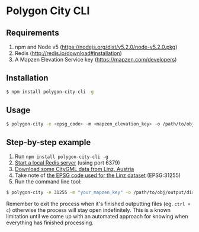 # Polygon City CLI

## Requirements

1. npm and Node v5 (https://nodejs.org/dist/v5.2.0/node-v5.2.0.pkg)
2. Redis (http://redis.io/download#installation)
3. A Mapzen Elevation Service key (https://mapzen.com/developers)

## Installation

```bash
$ npm install polygon-city-cli -g
```

## Usage

```bash
$ polygon-city -e <epsg_code> -m <mapzen_elevation_key> -o /path/to/obj/output/directory /path/to/cityGml/file.xml
```

## Step-by-step example

1. Run `npm install polygon-city-cli -g`
2. [Start a local Redis server](http://redis.io/topics/quickstart#starting-redis) (using port 6379)
3. [Download some CityGML data from Linz, Austria](http://geo.data.linz.gv.at/katalog/geodata/3d_geo_daten_lod2/)
4. Take note of [the EPSG code used for the Linz dataset](http://geo.data.linz.gv.at/katalog/geodata/3d_geo_daten_lod2/Beschreibung.txt) (EPSG:31255)
5. Run the command line tool:

```bash
$ polygon-city -e 31255 -m "your_mapzen_key" -o /path/to/obj/output/directory /path/to/cityGml/file.xml
```

Remember to exit the process when it's finished outputting files (eg. `ctrl + c`) otherwise the process will stay open indefinitely. This is a known limitation until we come up with an automated approach for knowing when everything has finished processing.
